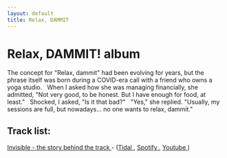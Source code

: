 ```yaml
---
layout: default
title: Relax, DAMMIT
---
```


# Relax, DAMMIT! album

The concept for "Relax, dammit" had been evolving for years, but the phrase itself was born during a COVID-era call with a friend who owns a yoga studio.
&nbsp;
When I asked how she was managing financially, she admitted, "Not very good, to be honest. But I have enough for food, at least."
&nbsp;
Shocked, I asked, "Is it that bad?"
&nbsp;
"Yes," she replied. "Usually, my sessions are full, but nowadays... no one wants to relax, dammit."
&nbsp;


## Track list:

<a href="Invisible.html" >Invisible - the story behind the track </a> - (<a href="https://tidal.com/album/468869519/track/468869520" target="_blank">Tidal </a>, <a href="https://open.spotify.com/track/1blCX35nhy2psOEtVRhoVf?si=9eae552e918247b4" target="_blank">Spotify </a>, <a href="https://www.youtube.com/watch?v=da_Tz9YdfbA&list=RDda_Tz9YdfbA" target="_blank">Youtube </a>)






